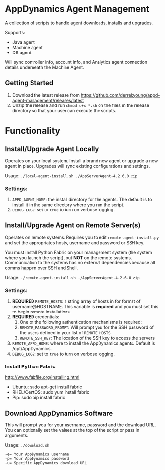# AppDynamics Agent Management

A collection of scripts to handle agent downloads, installs and upgrades.

Supports:
* Java agent
* Machine agent
* DB agent

Will sync controller info, account info, and Analytics agent connection details underneath the Machine Agent.

## Getting Started
1. Download the latest release from https://github.com/derrekyoung/appd-agent-management/releases/latest
1. Unzip the release and run `chmod u+x *.sh` on the files in the release directory so that your user can execute the scripts.

# Functionality

## Install/Upgrade Agent Locally
Operates on your local system. Install a brand new agent or upgrade a new agent in place. Upgrades will sync existing configurations and settings.

Usage: `./local-agent-install.sh ./AppServerAgent-4.2.6.0.zip`

### Settings:
1. `APPD_AGENT_HOME`: the install directory for the agents. The default is to install it in the same directory where you run the script.
1. `DEBUG_LOGS`: set to `true` to turn on verbose logging.


## Install/Upgrade Agent on Remote Server(s)
Operates on remote systems. Requires you to edit `remote-agent-install.py` and set the appropriates hosts, username and password or SSH key.

You must install Python Fabric on your management system (the system where you launch the script), but **NOT** on the remote systems. Communication to the systems has no external dependencies because all comms happen over SSH and Shell.

Usage: `./remote-agent-install.sh ./AppServerAgent-4.2.6.0.zip`

### Settings:
1. **REQUIRED** `REMOTE_HOSTS`: a string array of hosts in for format of username@HOSTNAME. This variable is **required** and you must set this to begin remote installations.
1. **REQUIRED** credentials:
    1. One of the following authentication mechanisms is required:
    1. `REMOTE_PASSWORD_PROMPT`: Will prompt you for the SSH password of the users defined in your list of `REMOTE_HOSTS`
    1. `REMOTE_SSH_KEY`: The location of the SSH key to access the servers
1. `REMOTE_APPD_HOME`: where to install the AppDynamics agents. Default is /opt/AppDynamics.
1. `DEBUG_LOGS`: set to `true` to turn on verbose logging.

### Install Python Fabric

http://www.fabfile.org/installing.html

* Ubuntu: sudo apt-get install fabric
* RHEL/CentOS: sudo yum install fabric
* Pip: sudo pip install fabric

## Download AppDynamics Software
This will prompt you for your username, password and the download URL. You can optionally set the values at the top of the script or pass in arguments.

Usage: `./download.sh`

```
-e= Your AppDynamics username
-p= Your AppDynamics password
-u= Specific AppDynamics download URL
```
